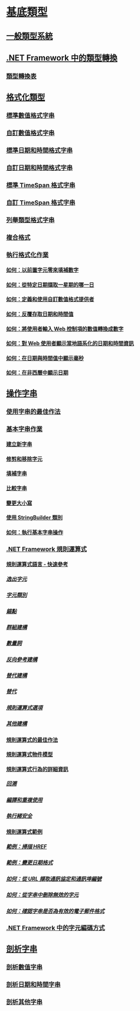 # [基底類型](index.md)
## [一般類型系統](common-type-system.md)
## [.NET Framework 中的類型轉換](type-conversion.md)
### [類型轉換表](conversion-tables.md)
## [格式化類型](formatting-types.md)
### [標準數值格式字串](standard-numeric-format-strings.md)
### [自訂數值格式字串](custom-numeric-format-strings.md)
### [標準日期和時間格式字串](standard-date-and-time-format-strings.md)
### [自訂日期和時間格式字串](custom-date-and-time-format-strings.md)
### [標準 TimeSpan 格式字串](standard-timespan-format-strings.md)
### [自訂 TimeSpan 格式字串](custom-timespan-format-strings.md)
### [列舉類型格式字串](enumeration-format-strings.md)
### [複合格式](composite-formatting.md)
### [執行格式化作業](performing-formatting-operations.md)
#### [如何：以前置字元零來填補數字](how-to-pad-a-number-with-leading-zeros.md)
#### [如何：從特定日期擷取一星期的哪一日](how-to-extract-the-day-of-the-week-from-a-specific-date.md)
#### [如何：定義和使用自訂數值格式提供者](how-to-define-and-use-custom-numeric-format-providers.md)
#### [如何：反覆存取日期和時間值](how-to-round-trip-date-and-time-values.md)
#### [如何：將使用者輸入 Web 控制項的數值轉換成數字](how-to-convert-numeric-user-input-in-web-controls-to-numbers.md)
#### [如何：對 Web 使用者顯示當地語系化的日期和時間資訊](how-to-display-localized-date-and-time-information-to-web-users.md)
#### [如何：在日期與時間值中顯示毫秒](how-to-display-milliseconds-in-date-and-time-values.md)
#### [如何：在非西曆中顯示日期](how-to-display-dates-in-non-gregorian-calendars.md)
## [操作字串](manipulating-strings.md)
### [使用字串的最佳作法](best-practices-strings.md)
### [基本字串作業](basic-string-operations.md)
#### [建立新字串](creating-new.md)
#### [修剪和移除字元](trimming.md)
#### [填補字串](padding.md)
#### [比較字串](comparing.md)
#### [變更大小寫](changing-case.md)
#### [使用 StringBuilder 類別](stringbuilder.md)
#### [如何：執行基本字串操作](basic-manipulations.md)
### [.NET Framework 規則運算式](regular-expressions.md)
#### [規則運算式語言 - 快速參考](regular-expression-language-quick-reference.md)
##### [逸出字元](character-escapes-in-regular-expressions.md)
##### [字元類別](character-classes-in-regular-expressions.md)
##### [錨點](anchors-in-regular-expressions.md)
##### [群組建構](grouping-constructs-in-regular-expressions.md)
##### [數量詞](quantifiers-in-regular-expressions.md)
##### [反向參考建構](backreference-constructs-in-regular-expressions.md)
##### [替代建構](alternation-constructs-in-regular-expressions.md)
##### [替代](substitutions-in-regular-expressions.md)
##### [規則運算式選項](regular-expression-options.md)
##### [其他建構](miscellaneous-constructs-in-regular-expressions.md)
#### [規則運算式的最佳作法](best-practices.md)
#### [規則運算式物件模型](the-regular-expression-object-model.md)
#### [規則運算式行為的詳細資訊](details-of-regular-expression-behavior.md)
##### [回溯](backtracking-in-regular-expressions.md)
##### [編譯和重複使用](compilation-and-reuse-in-regular-expressions.md)
##### [執行緒安全](thread-safety-in-regular-expressions.md)
#### [規則運算式範例](regular-expression-examples.md)
##### [範例：掃描 HREF](regular-expression-example-scanning-for-hrefs.md)
##### [範例：變更日期格式](regular-expression-example-changing-date-formats.md)
##### [如何：從 URL 擷取通訊協定和通訊埠編號](how-to-extract-a-protocol-and-port-number-from-a-url.md)
##### [如何：從字串中刪除無效的字元](how-to-strip-invalid-characters-from-a-string.md)
##### [如何：確認字串是否為有效的電子郵件格式](how-to-verify-that-strings-are-in-valid-email-format.md)
### [.NET Framework 中的字元編碼方式](character-encoding.md)
## [剖析字串](parsing-strings.md)
### [剖析數值字串](parsing-numeric.md)
### [剖析日期和時間字串](parsing-datetime.md)
### [剖析其他字串](parsing-other.md)

